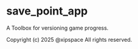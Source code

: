 # save_point_app

A Toolbox for versioning game progress.

Copyright (c) 2025 @xipspace
All rights reserved.
